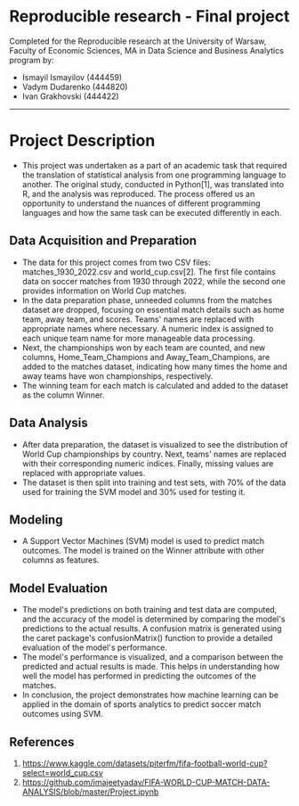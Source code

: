 # Reproducible research - Final project

Completed for the Reproducible research at the University of Warsaw, Faculty of Economic Sciences, MA in Data Science and Business Analytics program by:

- Ismayil Ismayilov (444459)
- Vadym Dudarenko (444820)
- Ivan Grakhovski (444422)

---

# Project Description
- This project was undertaken as a part of an academic task that required the translation of statistical analysis from one programming language to another. The original study, conducted in Python[1], was translated into R, and the analysis was reproduced. The process offered us an opportunity to understand the nuances of different programming languages and how the same task can be executed differently in each.

## Data Acquisition and Preparation
- The data for this project comes from two CSV files: matches_1930_2022.csv and world_cup.csv[2]. The first file contains data on soccer matches from 1930 through 2022, while the second one provides information on World Cup matches.
- In the data preparation phase, unneeded columns from the matches dataset are dropped, focusing on essential match details such as home team, away team, and scores. Teams' names are replaced with appropriate names where necessary. A numeric index is assigned to each unique team name for more manageable data processing.
- Next, the championships won by each team are counted, and new columns, Home_Team_Champions and Away_Team_Champions, are added to the matches dataset, indicating how many times the home and away teams have won championships, respectively.
- The winning team for each match is calculated and added to the dataset as the column Winner.

## Data Analysis
- After data preparation, the dataset is visualized to see the distribution of World Cup championships by country. Next, teams' names are replaced with their corresponding numeric indices. Finally, missing values are replaced with appropriate values.
- The dataset is then split into training and test sets, with 70% of the data used for training the SVM model and 30% used for testing it.

## Modeling
- A Support Vector Machines (SVM) model is used to predict match outcomes. The model is trained on the Winner attribute with other columns as features.

## Model Evaluation
- The model's predictions on both training and test data are computed, and the accuracy of the model is determined by comparing the model's predictions to the actual results. A confusion matrix is generated using the caret package's confusionMatrix() function to provide a detailed evaluation of the model's performance.
- The model's performance is visualized, and a comparison between the predicted and actual results is made. This helps in understanding how well the model has performed in predicting the outcomes of the matches.
- In conclusion, the project demonstrates how machine learning can be applied in the domain of sports analytics to predict soccer match outcomes using SVM.

## References
1. https://www.kaggle.com/datasets/piterfm/fifa-football-world-cup?select=world_cup.csv
2. https://github.com/imajeetyadav/FIFA-WORLD-CUP-MATCH-DATA-ANALYSIS/blob/master/Project.ipynb
